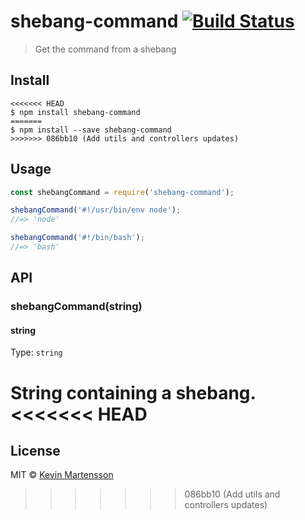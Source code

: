 # shebang-command [![Build Status](https://travis-ci.org/kevva/shebang-command.svg?branch=master)](https://travis-ci.org/kevva/shebang-command)

> Get the command from a shebang


## Install

```
<<<<<<< HEAD
$ npm install shebang-command
=======
$ npm install --save shebang-command
>>>>>>> 086bb10 (Add utils and controllers updates)
```


## Usage

```js
const shebangCommand = require('shebang-command');

shebangCommand('#!/usr/bin/env node');
//=> 'node'

shebangCommand('#!/bin/bash');
//=> 'bash'
```


## API

### shebangCommand(string)

#### string

Type: `string`

String containing a shebang.
<<<<<<< HEAD
=======


## License

MIT © [Kevin Martensson](http://github.com/kevva)
>>>>>>> 086bb10 (Add utils and controllers updates)
